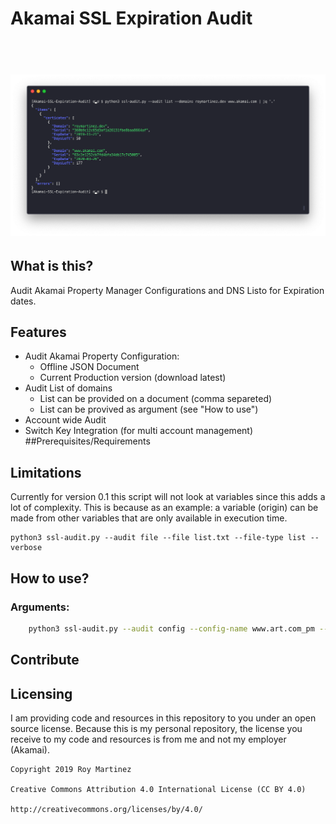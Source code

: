 # Akamai SSL Expiration Audit
<h1 align="center">
  <br>
      <img src="assets/ssl-audit-domain-list.png">
  <br>
</h1>

## What is this?
 Audit Akamai Property Manager Configurations and DNS Listo for Expiration dates.


## Features
* Audit Akamai Property Configuration: 
    * Offline JSON Document
    * Current Production version (download latest)
* Audit List of domains
    * List can be provided on a document (comma separeted)
    * List can be provived as argument (see "How to use")
* Account wide Audit
* Switch Key Integration (for multi account management) 
##Prerequisites/Requirements
## Limitations
Currently for version 0.1 this script will not look at variables since this adds a lot of complexity. This is because as an example: a variable (origin) can be made from other variables that are only available in execution time.

    python3 ssl-audit.py --audit file --file list.txt --file-type list --verbose

## How to use?
### Arguments:


```bash
    python3 ssl-audit.py --audit config --config-name www.art.com_pm --section allswitch --switch-key 1-42BYG
```
## Contribute
## Licensing
I am providing code and resources in this repository to you under an open source license. Because this is my personal repository, the license you receive to my code and resources is from me and not my employer (Akamai).

```
Copyright 2019 Roy Martinez

Creative Commons Attribution 4.0 International License (CC BY 4.0)

http://creativecommons.org/licenses/by/4.0/
```
